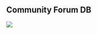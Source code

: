 ## Community Forum DB

![](https://www.lucidchart.com/publicSegments/view/05ea112f-365c-4bef-b141-a9d459a674ce/image.png)